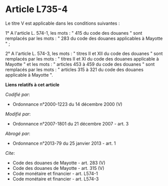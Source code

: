 # Article L735-4

Le titre V est applicable dans les conditions suivantes : 

1° A l'article L. 574-1, les mots : " 415 du code des douanes " sont remplacés par les mots : " 283 du code des douanes
applicables à Mayotte " ; 

2° A l'article L. 574-3, les mots : " titres II et XII du code des douanes " sont remplacés par les mots : " titres II et XI
du code des douanes applicable à Mayotte " et les mots : " articles 453 à 459 du code des douanes " sont remplacés par les
mots : " articles 315 à 321 du code des douanes applicable à Mayotte ".

**Liens relatifs à cet article**

_Codifié par_:

  - Ordonnance n°2000-1223 du 14 décembre 2000 (V)

_Modifié par_:

  - Ordonnance n°2007-1801 du 21 décembre 2007 - art. 3

_Abrogé par_:

  - Ordonnance n°2013-79 du 25 janvier 2013 - art. 1

_Cite_:

  - Code des douanes de Mayotte - art. 283 (V)
  - Code des douanes de Mayotte - art. 315 (V)
  - Code monétaire et financier - art. L574-1
  - Code monétaire et financier - art. L574-3
